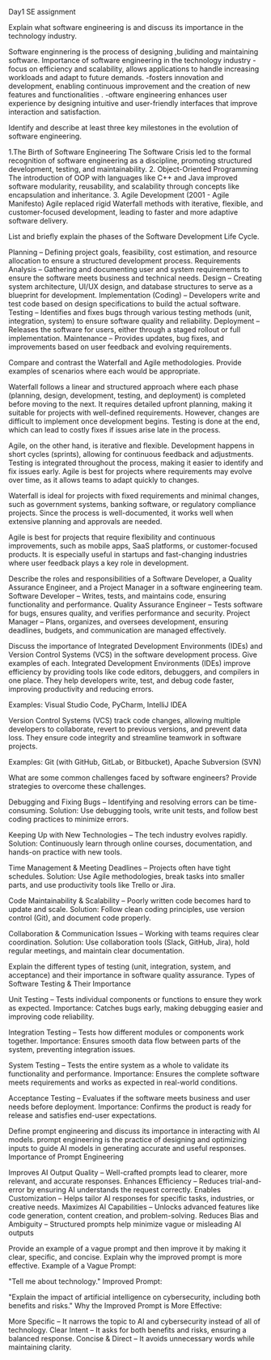 Day1 SE assignment



Explain what software engineering is and discuss its importance in the technology industry.

Software enginnering is the process of designing ,buliding and maintaining software.
Importance of software engineering in the technology industry
-focus on efficiency and scalability, allows applications to handle increasing workloads and adapt to future demands. 
-fosters innovation and development, enabling continuous improvement and the creation of new features and functionalities .
-oftware engineering enhances user experience by designing intuitive and user-friendly interfaces that improve interaction and satisfaction.


Identify and describe at least three key milestones in the evolution of software engineering.

1.The Birth of Software Engineering
The Software Crisis led to the formal recognition of software engineering as a discipline, promoting structured development, testing, and maintainability.
2.    Object-Oriented Programming 
    The introduction of OOP with languages like C++ and Java improved software modularity, reusability, and scalability through concepts like encapsulation and inheritance.
3. Agile Development (2001 - Agile Manifesto)
    Agile replaced rigid Waterfall methods with iterative, flexible, and customer-focused development, leading to faster and more adaptive software delivery.


List and briefly explain the phases of the Software Development Life Cycle.

Planning – Defining project goals, feasibility, cost estimation, and resource allocation to ensure a structured development process.
Requirements Analysis – Gathering  and documenting  user and system requirements to ensure the software meets business and technical needs.
Design – Creating  system architecture, UI/UX design, and database structures to serve as a blueprint for development.
Implementation (Coding) – Developers write and test code based on design specifications to build the actual software.
Testing – Identifies and fixes bugs through various testing methods (unit, integration, system) to ensure software quality and reliability.
Deployment – Releases the software for users, either through a staged rollout or full implementation.
Maintenance – Provides updates, bug fixes, and improvements based on user feedback and evolving requirements.

Compare and contrast the Waterfall and Agile methodologies. Provide examples of scenarios where each would be appropriate.

Waterfall follows a linear and structured approach where each phase (planning, design, development, testing, and deployment) is completed before moving to the next. It requires detailed upfront planning, making it suitable for projects with well-defined requirements. However, changes are difficult to implement once development begins. Testing is done at the end, which can lead to costly fixes if issues arise late in the process.

Agile, on the other hand, is iterative and flexible. Development happens in short cycles (sprints), allowing for continuous feedback and adjustments. Testing is integrated throughout the process, making it easier to identify and fix issues early. Agile is best for projects where requirements may evolve over time, as it allows teams to adapt quickly to changes.


Waterfall is ideal for projects with fixed requirements and minimal changes, such as government systems, banking software, or regulatory compliance projects. Since the process is well-documented, it works well when extensive planning and approvals are needed.

Agile is best for projects that require flexibility and continuous improvements, such as mobile apps, SaaS platforms, or customer-focused products. It is especially useful in startups and fast-changing industries where user feedback plays a key role in development.

Describe the roles and responsibilities of a Software Developer, a Quality Assurance Engineer, and a Project Manager in a software engineering team.
  Software Developer – Writes, tests, and maintains code, ensuring functionality and performance.
  Quality Assurance  Engineer – Tests software for bugs, ensures quality, and verifies performance and security.
  Project Manager  – Plans, organizes, and oversees development, ensuring deadlines, budgets, and communication are managed effectively.




Discuss the importance of Integrated Development Environments (IDEs) and Version Control Systems (VCS) in the software development process. Give examples of each.
Integrated Development Environments (IDEs) improve efficiency by providing tools like code editors, debuggers, and compilers in one place. They help developers write, test, and debug code faster, improving productivity and reducing errors.

 Examples: Visual Studio Code, PyCharm, IntelliJ IDEA

Version Control Systems (VCS) track code changes, allowing multiple developers to collaborate, revert to previous versions, and prevent data loss. They ensure code integrity and streamline teamwork in software projects.

Examples: Git (with GitHub, GitLab, or Bitbucket), Apache Subversion (SVN)



What are some common challenges faced by software engineers? Provide strategies to overcome these challenges.

Debugging and Fixing Bugs – Identifying and resolving errors can be time-consuming.
Solution: Use debugging tools, write unit tests, and follow best coding practices to minimize errors.

Keeping Up with New Technologies – The tech industry evolves rapidly.
Solution: Continuously learn through online courses, documentation, and hands-on practice with new tools.

Time Management & Meeting Deadlines – Projects often have tight schedules.
 Solution: Use Agile methodologies, break tasks into smaller parts, and use productivity tools like Trello or Jira.

Code Maintainability & Scalability – Poorly written code becomes hard to update and scale.
 Solution: Follow clean coding principles, use version control (Git), and document code properly.

Collaboration & Communication Issues – Working with teams requires clear coordination.
Solution: Use collaboration tools (Slack, GitHub, Jira), hold regular meetings, and maintain clear documentation.

Explain the different types of testing (unit, integration, system, and acceptance) and their importance in software quality assurance.
Types of Software Testing & Their Importance

  Unit Testing – Tests individual components or functions to ensure they work as expected.
   Importance: Catches bugs early, making debugging easier and improving code reliability.

   Integration Testing – Tests how different modules or components work together.
   Importance: Ensures smooth data flow between parts of the system, preventing integration issues.

  System Testing – Tests the entire system as a whole to validate its functionality and performance.
   Importance: Ensures the complete software meets requirements and works as expected in real-world conditions.

  Acceptance Testing – Evaluates if the software meets business and user needs before deployment.
  Importance: Confirms the product is ready for release and satisfies end-user expectations.




Define prompt engineering and discuss its importance in interacting with AI models.
prompt engineering is the practice of designing and optimizing inputs to guide AI models in generating accurate and useful responses. 
Importance of Prompt Engineering

   Improves AI Output Quality – Well-crafted prompts lead to clearer, more relevant, and accurate responses.
    Enhances Efficiency – Reduces trial-and-error by ensuring AI understands the request correctly.
    Enables Customization – Helps tailor AI responses for specific tasks, industries, or creative needs.
    Maximizes AI Capabilities – Unlocks advanced features like code generation, content creation, and problem-solving.
    Reduces Bias and Ambiguity – Structured prompts help minimize vague or misleading AI outputs


Provide an example of a vague prompt and then improve it by making it clear, specific, and concise. Explain why the improved prompt is more effective.
Example of a Vague Prompt:

"Tell me about technology."
Improved Prompt:

"Explain the impact of artificial intelligence on cybersecurity, including both benefits and risks."
Why the Improved Prompt is More Effective:

  More Specific – It narrows the topic to AI and cybersecurity instead of all of technology.
   Clear Intent – It asks for both benefits and risks, ensuring a balanced response.
   Concise & Direct – It avoids unnecessary words while maintaining clarity.
